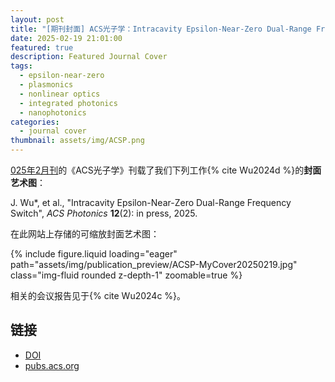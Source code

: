 ```yaml
---
layout: post
title: "[期刊封面] ACS光子学：Intracavity Epsilon-Near-Zero Dual-Range Frequency Switch"
date: 2025-02-19 21:01:00
featured: true
description: Featured Journal Cover
tags: 
  - epsilon-near-zero
  - plasmonics
  - nonlinear optics
  - integrated photonics
  - nanophotonics
categories: 
  - journal cover
thumbnail: assets/img/ACSP.png
---
```


[025年2月刊](https://pubs.acs.org/toc/apchd5/12/2)的《ACS光子学》刊载了我们下列工作{% cite Wu2024d %}的**封面艺术图**：

J. Wu*, et al., "Intracavity Epsilon-Near-Zero Dual-Range Frequency Switch", *ACS Photonics* **12**(2): in press, 2025.

在此网站上存储的可缩放封面艺术图：

<div class="row mt-3">
    <div class="col-sm mt-3 mt-md-0">
        {% include figure.liquid loading="eager" path="assets/img/publication_preview/ACSP-MyCover20250219.jpg" class="img-fluid rounded z-depth-1" zoomable=true %}
    </div>
</div>

相关的会议报告见于{% cite Wu2024c %}。

链接
---------

* [DOI](https://doi.org/10.1021/acsphotonics.4c01322)
* [pubs.acs.org](https://pubs.acs.org/cms/10.1021/apchd5.2025.12.issue-2/asset/apchd5.2025.12.issue-2.xlargecover.jpg)
